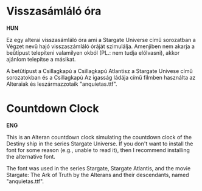 # Visszasámláló óra

**HUN**

Ez egy alterai visszasámláló óra ami a Stargate Universe című sorozatban a Végzet nevű hajó visszaszámláló óráját szimulálja. Amenjiben nem akarja a beűtípust telepíteni valamilyen okból (PL.: nem tudja elólvasni), akkor ajánlom telepítse a másikat.

A betűtípust a Csillagkapú a Csillagkapú Atlantisz a Stargate Univese című sorozatokban és a Csillagkapú Az igasság ládája című filmben használta az Alteraiak és leszármazzotaik "anquietas.ttf".

# Countdown Clock

**ENG**

This is an Alteran countdown clock simulating the countdown clock of the Destiny ship in the series Stargate Universe. If you don't want to install the font for some reason (e.g., unable to read it), then I recommend installing the alternative font.

The font was used in the series Stargate, Stargate Atlantis, and the movie Stargate: The Ark of Truth by the Alterans and their descendants, named "anquietas.ttf".

